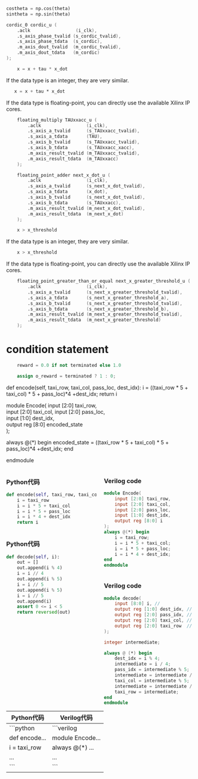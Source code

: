 
```python
costheta = np.cos(theta)
sintheta = np.sin(theta)
```
```verilog
cordic_0 cordic_u (
    .aclk                 (i_clk),
    .s_axis_phase_tvalid (s_cordic_tvalid),
    .s_axis_phase_tdata  (s_cordic),
    .m_axis_dout_tvalid  (m_cordic_tvalid),
    .m_axis_dout_tdata   (m_cordic)
);
```

```python
    x = x + tau * x_dot
```
If the data type is an integer, they are very similar.
```verilog
   x = x + tau * x_dot
```
If the data type is floating-point, you can directly use the available Xilinx IP cores.
```verilog
    floating_multiply TAUxxacc_u (
        .aclk                 (i_clk),
        .s_axis_a_tvalid      (s_TAUxxacc_tvalid),
        .s_axis_a_tdata       (TAU),
        .s_axis_b_tvalid      (s_TAUxxacc_tvalid),
        .s_axis_b_tdata       (s_TAUxxacc_xacc),
        .m_axis_result_tvalid (m_TAUxxacc_tvalid),
        .m_axis_result_tdata  (m_TAUxxacc)
    );

    floating_point_adder next_x_dot_u (
        .aclk                 (i_clk),
        .s_axis_a_tvalid      (s_next_x_dot_tvalid),
        .s_axis_a_tdata       (x_dot),
        .s_axis_b_tvalid      (s_next_x_dot_tvalid),
        .s_axis_b_tdata       (s_TAUxxacc),
        .m_axis_result_tvalid (m_next_x_dot_tvalid),
        .m_axis_result_tdata  (m_next_x_dot)
    );
```
```python
    x > x_threshold
```
If the data type is an integer, they are very similar.
```verilog
    x > x_threshold
```
If the data type is floating-point, you can directly use the available Xilinx IP cores.
```verilog
    floating_point_greater_than_or_equal next_x_greater_threshold_u (
        .aclk                 (i_clk),
        .s_axis_a_tvalid      (s_next_x_greater_threshold_tvalid),
        .s_axis_a_tdata       (s_next_x_greater_threshold_a),
        .s_axis_b_tvalid      (s_next_x_greater_threshold_tvalid),
        .s_axis_b_tdata       (s_next_x_greater_threshold_b),
        .m_axis_result_tvalid (m_next_x_greater_threshold_tvalid),
        .m_axis_result_tdata  (m_next_x_greater_threshold)
    );
```
# condition statement 
```python
    reward = 0.0 if not terminated else 1.0

```
```verilog
    assign o_reward = terminated ? 1 : 0;
```

def encode(self, taxi_row, taxi_col, pass_loc, dest_idx):
    i = ((taxi_row * 5 + taxi_col) * 5 + pass_loc)*4 +dest_idx;
    return i

module Encode(
    input [2:0] taxi_row,    
    input [2:0] taxi_col,
    input [2:0] pass_loc,    
    input [1:0] dest_idx,    
    output reg [8:0] encoded_state  
);

always @(*) begin
    encoded_state = ((taxi_row * 5 + taxi_col) * 5 + pass_loc)*4 +dest_idx;
end

endmodule






<div style="width: 48%; float: left;">

### Python代码

```Python code
def encode(self, taxi_row, taxi_col, pass_loc, dest_idx):
    i = taxi_row
    i = i * 5 + taxi_col
    i = i * 5 + pass_loc
    i = i * 4 + dest_idx
    return i
```
 </div>

<div style="width: 48%; float: right;">

### Verilog code
```verilog
module Encode(
    input [2:0] taxi_row,    
    input [2:0] taxi_col,
    input [2:0] pass_loc,    
    input [1:0] dest_idx,    
    output reg [8:0] i 
);
always @(*) begin
    i = taxi_row;
    i = i * 5 + taxi_col;
    i = i * 5 + pass_loc;
    i = i * 4 + dest_idx;
end
endmodule
```
</div>
 
<div style="width: 48%; float: left;">

### Python代码

```Python code
def decode(self, i):
    out = []
    out.append(i % 4)
    i = i // 4
    out.append(i % 5)
    i = i // 5
    out.append(i % 5)
    i = i // 5
    out.append(i)
    assert 0 <= i < 5
    return reversed(out)

```
 </div>

<div style="width: 48%; float: right;">

### Verilog code
```verilog
module decode(
    input [8:0] i, // 
    output reg [1:0] dest_idx, // 
    output reg [2:0] pass_idx, // 
    output reg [2:0] taxi_col, // 
    output reg [2:0] taxi_row  // 
);

integer intermediate;

always @ (*) begin
    dest_idx = i % 4;  
    intermediate = i / 4;
    pass_idx = intermediate % 5;  
    intermediate = intermediate / 5;
    taxi_col = intermediate % 5; 
    intermediate = intermediate / 5;
    taxi_row = intermediate;  
end 
endmodule

```
</div>
 
| **Python代码** | **Verilog代码** |
|----------------|-----------------|
| ```python      | ```verilog       |
| def encode...  | module Encode... |
| i = taxi_row   | always @(*) ...  |
| ...            | ...              |
| ```            | ```              |